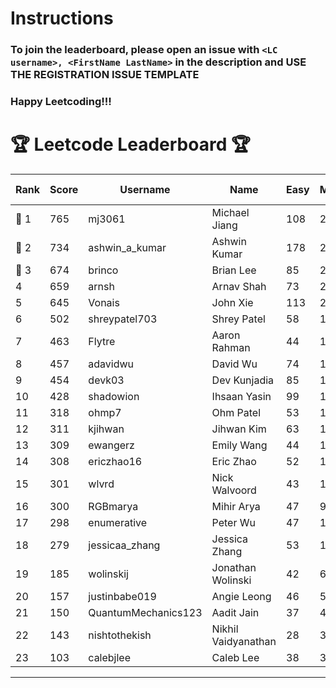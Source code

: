 # Instructions
### To join the leaderboard, please open an issue with `<LC username>, <FirstName LastName>` in the description and USE THE REGISTRATION ISSUE TEMPLATE
### Happy Leetcoding!!!


# 🏆 Leetcode Leaderboard 🏆

| Rank | Score | Username       | Name | Easy | Medium | Hard | Problems Solved |
|------|----------------|-----------------|-------------------|--------------|--------------|--------------|--------------|
| 🥇 1 | 765 | mj3061 | Michael Jiang | 108 | 264 | 43 | 415 |
| 🥈 2 | 734 | ashwin_a_kumar | Ashwin Kumar | 178 | 248 | 20 | 446 |
| 🥉 3 | 674 | brinco | Brian Lee | 85 | 248 | 31 | 364 |
| 4 | 659 | arnsh | Arnav Shah | 73 | 215 | 52 | 340 |
| 5 | 645 | Vonais | John Xie | 113 | 218 | 32 | 363 |
| 6 | 502 | shreypatel703 | Shrey Patel | 58 | 195 | 18 | 271 |
| 7 | 463 | Flytre | Aaron Rahman | 44 | 148 | 41 | 233 |
| 8 | 457 | adavidwu | David Wu | 74 | 151 | 27 | 252 |
| 9 | 454 | devk03 | Dev Kunjadia | 85 | 171 | 9 | 265 |
| 10 | 428 | shadowion | Ihsaan Yasin | 99 | 136 | 19 | 254 |
| 11 | 318 | ohmp7 | Ohm Patel | 53 | 116 | 11 | 180 |
| 12 | 311 | kjihwan | Jihwan Kim | 63 | 103 | 14 | 180 |
| 13 | 309 | ewangerz | Emily Wang | 44 | 104 | 19 | 167 |
| 14 | 308 | ericzhao16 | Eric Zhao | 52 | 116 | 8 | 176 |
| 15 | 301 | wlvrd | Nick Walvoord | 43 | 120 | 6 | 169 |
| 16 | 300 | RGBmarya | Mihir Arya | 47 | 98 | 19 | 164 |
| 17 | 298 | enumerative | Peter Wu | 47 | 106 | 13 | 166 |
| 18 | 279 | jessicaa_zhang | Jessica Zhang | 53 | 104 | 6 | 163 |
| 19 | 185 | wolinskij | Jonathan Wolinski | 42 | 67 | 3 | 112 |
| 20 | 157 | justinbabe019 | Angie Leong | 46 | 51 | 3 | 100 |
| 21 | 150 | QuantumMechanics123 | Aadit Jain | 37 | 46 | 7 | 90 |
| 22 | 143 | nishtothekish | Nikhil Vaidyanathan | 28 | 32 | 17 | 77 |
| 23 | 103 | calebjlee | Caleb Lee | 38 | 31 | 1 | 70 |
---
